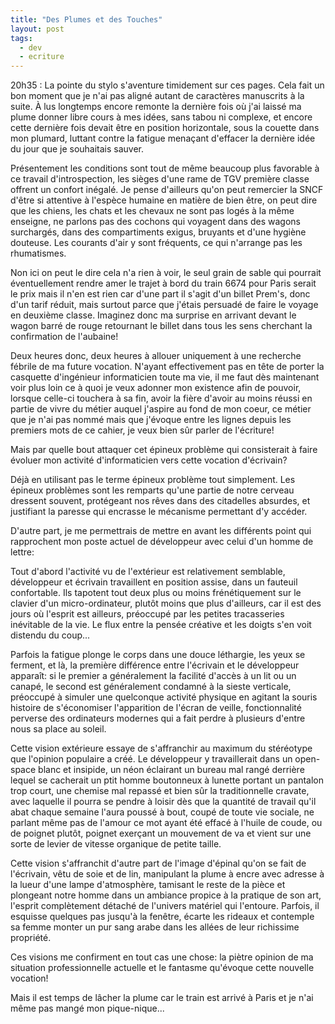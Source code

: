 ```yaml
---
title: "Des Plumes et des Touches"
layout: post
tags:
  - dev
  - ecriture
---
```


20h35 : La pointe du stylo s'aventure timidement sur ces pages. Cela fait un bon moment que je n'ai pas aligné autant de caractères manuscrits à la suite. À lus longtemps encore remonte la dernière fois où j'ai laissé ma plume donner libre cours à mes idées, sans tabou ni complexe, et encore cette dernière fois devait être en position horizontale, sous la couette dans mon plumard, luttant contre la fatigue menaçant d'effacer la dernière idée du jour que je souhaitais sauver.

Présentement les conditions sont tout de même beaucoup plus favorable à ce travail d'introspection, les sièges d'une rame de TGV première classe offrent un confort inégalé. Je pense d'ailleurs qu'on peut remercier la SNCF d'être si attentive à l'espèce humaine en matière de bien être, on peut dire que les chiens, les chats et les chevaux ne sont pas logés à la même enseigne, ne parlons pas des cochons qui voyagent dans des wagons surchargés, dans des compartiments exigus, bruyants et d'une hygiène douteuse. Les courants d'air y sont fréquents, ce qui n'arrange pas les rhumatismes.

Non ici on peut le dire cela n'a rien à voir, le seul grain de sable qui pourrait éventuellement rendre amer le trajet à bord du train 6674 pour Paris serait le prix mais il n'en est rien car d'une part il s'agit d'un billet Prem's, donc d'un tarif réduit, mais surtout parce que j'étais persuadé de faire le voyage en deuxième classe. Imaginez donc ma surprise en arrivant devant le wagon barré de rouge retournant le billet dans tous les sens cherchant la confirmation de l'aubaine!

Deux heures donc, deux heures à allouer uniquement à une recherche fébrile de ma future vocation. N'ayant effectivement pas en tête de porter la casquette d'ingénieur informaticien toute ma vie, il me faut dès maintenant voir plus loin ce à quoi je veux adonner mon existence afin de pouvoir, lorsque celle-ci touchera à sa fin, avoir la fière d'avoir au moins réussi en partie de vivre du métier auquel j'aspire au fond de mon coeur, ce métier que je n'ai pas nommé mais que j'évoque entre les lignes depuis les premiers mots de ce cahier, je veux bien sûr parler de l'écriture!

Mais par quelle bout attaquer cet épineux problème qui consisterait à faire évoluer mon activité d'informaticien vers cette vocation d'écrivain?

Déjà en utilisant pas le terme épineux problème tout simplement. Les épineux problèmes sont les remparts qu'une partie de notre cerveau dressent souvent, protégeant nos rêves dans des citadelles absurdes, et justifiant la paresse qui encrasse le mécanisme permettant d'y accéder.

D'autre part, je me permettrais de mettre en avant les différents point qui rapprochent mon poste actuel de développeur avec celui d'un homme de lettre:

Tout d'abord l'activité vu de l'extérieur est relativement semblable, développeur et écrivain travaillent en position assise, dans un fauteuil confortable. Ils tapotent tout deux plus ou moins frénétiquement sur le clavier d'un micro-ordinateur, plutôt moins que plus d'ailleurs, car il est des jours où l'esprit est ailleurs, préoccupé par les petites tracasseries inévitable de la vie. Le flux entre la pensée créative et les doigts s'en voit distendu du coup...

Parfois la fatigue plonge le corps dans une douce léthargie, les yeux se ferment, et là, la première différence entre l'écrivain  et le développeur apparaît: si le premier a généralement la facilité d'accès à un lit ou un canapé, le second est généralement condamné à la sieste verticale, préoccupé à simuler une quelconque activité physique en agitant la souris histoire de s'économiser l'apparition de l'écran de veille, fonctionnalité perverse des ordinateurs modernes qui a fait perdre à plusieurs d'entre nous sa place au soleil.

Cette vision extérieure essaye de s'affranchir au maximum du stéréotype que l'opinion populaire a créé. Le développeur y travaillerait dans un open-space blanc et insipide, un néon éclairant un bureau mal rangé derrière lequel se cacherait un ptit homme boutonneux à lunette portant un pantalon trop court, une chemise mal repassé et bien sûr la traditionnelle cravate, avec laquelle il pourra se pendre à loisir dès que la quantité de travail qu'il abat chaque semaine l'aura poussé à bout, coupé de toute vie sociale, ne parlant même pas de l'amour ce mot ayant été effacé à l'huile de coude, ou de poignet plutôt, poignet exerçant un mouvement de va et vient sur une sorte de levier de vitesse organique de petite taille.

Cette vision s'affranchit d'autre part de l'image d'épinal qu'on se fait de l'écrivain, vêtu de soie et de lin, manipulant la plume à encre avec adresse à la lueur d'une lampe d'atmosphère, tamisant le reste de la pièce et plongeant notre homme dans un ambiance propice à la pratique de son art, l'esprit complètement détaché de l'univers matériel qui l'entoure. Parfois, il esquisse quelques pas jusqu'à la fenêtre, écarte les rideaux et contemple sa femme monter un pur sang arabe dans les allées de leur richissime propriété.

Ces visions me confirment en tout cas une chose: la piètre opinion de ma situation professionnelle actuelle et le fantasme qu'évoque cette nouvelle vocation!

Mais il est temps de lâcher la plume car le train est arrivé à Paris et je n'ai même pas mangé mon pique-nique...
